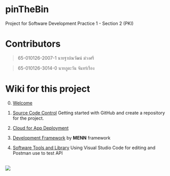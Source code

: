 # pinTheBin
Project for Software Development Practice 1 - Section 2 (PKI)

# Contributors
> 65-010126-2007-1 นายฐาปณวัฒน์ ม่วงศรี

> 65-010126-3014-0 นายภูตะวัน จันทร์เรือง

# Wiki for this project
0. [Welcome](https://github.com/I2eNamE/pinTheBin/wiki/00-%E2%80%90-Welcome)

1. [Source Code Control](https://github.com/I2eNamE/pinTheBin/wiki/01-%E2%80%90-Source-Code-Control) Getting started with GitHub and create a repository for the project.

2. [Cloud for App Deployment](https://github.com/I2eNamE/pinTheBin/wiki/02-%E2%80%90-Cloud-for-App-Deployment)

3. [Development Framework](https://github.com/I2eNamE/pinTheBin/wiki/03-%E2%80%90-Development-Framework) by **MENN** framework

4. [Software Tools and Library](https://github.com/I2eNamE/pinTheBin/wiki/04-%E2%80%90-Software-Tools-and-Library)
Using Visual Studio Code for editing and Postman use to test API

<br>
<img src="https://github.com/I2eNamE/pinTheBin/assets/66838025/663a8421-5e77-415c-b7d0-9afa1c4f793a">
